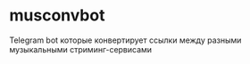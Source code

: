 # musconvbot
Telegram bot которые конвертирует ссылки между разными музыкальными стриминг-сервисами
